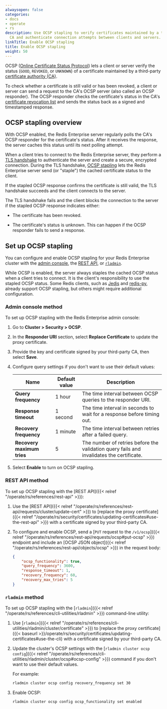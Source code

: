 ```yaml
---
alwaysopen: false
categories:
- docs
- operate
- rs
description: Use OCSP stapling to verify certificates maintained by a third-party
  CA and authenticate connection attempts between clients and servers.
linkTitle: Enable OCSP stapling
title: Enable OCSP stapling
weight: 50
---
```


OCSP ([Online Certificate Status Protocol](https://en.wikipedia.org/wiki/Online_Certificate_Status_Protocol)) lets a client or server verify the status (`GOOD`, `REVOKED`, or `UNKNOWN`) of a certificate maintained by a third-party [certificate authority (CA)](https://en.wikipedia.org/wiki/Certificate_authority).

To check whether a certificate is still valid or has been revoked, a client or server can send a request to the CA's OCSP server (also called an OCSP responder). The OCSP responder checks the certificate's status in the CA's [certificate revocation list](https://en.wikipedia.org/wiki/Certificate_revocation_list) and sends the status back as a signed and timestamped response.

## OCSP stapling overview

 With OCSP enabled, the Redis Enterprise server regularly polls the CA's OCSP responder for the certificate's status. After it receives the response, the server caches this status until its next polling attempt.

 When a client tries to connect to the Redis Enterprise server, they perform a [TLS handshake](https://en.wikipedia.org/wiki/Transport_Layer_Security#TLS_handshake) to authenticate the server and create a secure, encrypted connection. During the TLS handshake, [OCSP stapling](https://en.wikipedia.org/wiki/OCSP_stapling) lets the Redis Enterprise server send (or "staple") the cached certificate status to the client.

If the stapled OCSP response confirms the certificate is still valid, the TLS handshake succeeds and the client connects to the server.

The TLS handshake fails and the client blocks the connection to the server if the stapled OCSP response indicates either:

- The certificate has been revoked.

- The certificate's status is unknown. This can happen if the OCSP responder fails to send a response.

## Set up OCSP stapling

You can configure and enable OCSP stapling for your Redis Enterprise cluster with the [admin console](#admin-console-method), the [REST API](#rest-api-method), or [`rladmin`](#rladmin-method).

While OCSP is enabled, the server always staples the cached OCSP status when a client tries to connect. It is the client's responsibility to use the stapled OCSP status. Some Redis clients, such as [Jedis](https://github.com/redis/jedis) and [redis-py](https://github.com/redis/redis-py), already support OCSP stapling, but others might require additional configuration.

### Admin console method

To set up OCSP stapling with the Redis Enterprise admin console:

1. Go to **Cluster > Security > OCSP**.

1. In the **Responder URI** section, select **Replace Certificate** to update the proxy certificate.

1. Provide the key and certificate signed by your third-party CA, then select **Save**.

1. Configure query settings if you don't want to use their default values:

    | Name | Default value | Description |
    |------|---------------|-------------|
    | **Query frequency** | 1 hour | The time interval between OCSP queries to the responder URI. |
    | **Response timeout** | 1 second | The time interval in seconds to wait for a response before timing out. |
    | **Recovery frequency** | 1 minute | The time interval between retries after a failed query. |
    | **Recovery maximum tries** | 5 | The number of retries before the validation query fails and invalidates the certificate. |

1. Select **Enable** to turn on OCSP stapling.

### REST API method

To set up OCSP stapling with the [REST API]({{< relref "/operate/rs/references/rest-api" >}}):

1. Use the [REST API]({{< relref "/operate/rs/references/rest-api/requests/cluster/update-cert" >}}) to [replace the proxy certificate]({{< relref "/operate/rs/security/certificates/updating-certificates#use-the-rest-api" >}}) with a certificate signed by your third-party CA.

1. To configure and enable OCSP, send a [`PUT` request to the `/v1/ocsp`]({{< relref "/operate/rs/references/rest-api/requests/ocsp#put-ocsp" >}}) endpoint and include an [OCSP JSON object]({{< relref "/operate/rs/references/rest-api/objects/ocsp" >}}) in the request body:

    ```json
    {
        "ocsp_functionality": true,
        "query_frequency": 3600,
        "response_timeout": 1,
        "recovery_frequency": 60,
        "recovery_max_tries": 5
    }
    ```

### `rladmin` method

To set up OCSP stapling with the [`rladmin`]({{< relref "/operate/rs/references/cli-utilities/rladmin" >}}) command-line utility:

1. Use [`rladmin`]({{< relref "/operate/rs/references/cli-utilities/rladmin/cluster/certificate" >}}) to [replace the proxy certificate]({{< baseurl >}}/operate/rs/security/certificates/updating-certificates#use-the-cli) with a certificate signed by your third-party CA.

1. Update the cluster's OCSP settings with the [`rladmin cluster ocsp config`]({{< relref "/operate/rs/references/cli-utilities/rladmin/cluster/ocsp#ocsp-config" >}}) command if you don't want to use their default values.

    For example: 

    ```sh
    rladmin cluster ocsp config recovery_frequency set 30
    ```

1. Enable OCSP:

    ```sh
    rladmin cluster ocsp config ocsp_functionality set enabled
    ```

